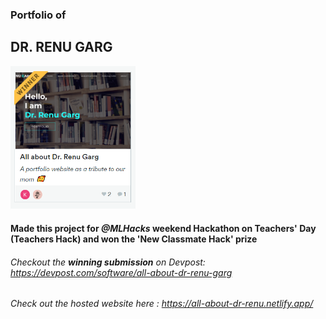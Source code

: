 ### Portfolio of
## DR. RENU GARG
<img src="winner.png" alt="winner ss" width="200"/>

#### Made this project for _@MLHacks_ weekend Hackathon on Teachers' Day (Teachers Hack) and won the **'New Classmate Hack'** prize
###### Checkout the **winning submission** on Devpost: https://devpost.com/software/all-about-dr-renu-garg
###### Check out the hosted website here : https://all-about-dr-renu.netlify.app/
